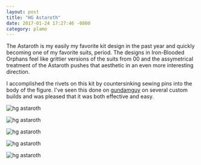 ```yaml
---
layout: post
title: "HG Astaroth"
date: 2017-01-24 17:27:46 -0800
category: plamo
---
```


The Astaroth is my easily my favorite kit design in the past year 
and quickly becoming one of my favorite suits, period. The designs in 
Iron-Blooded Orphans feel like grittier versions of the suits from 00
and the assymetrical treatment of the Astaroth pushes that aesthetic in 
an even more interesting direction. 

I accomplished the rivets on this kit by countersinking sewing pins into
the body of the figure. I've seen this done on [gundamguy](http://gundamguy.blogspot.com)
on several custom builds and was pleased that it was both effective and easy.

![hg astaroth](http://i.imgur.com/osBLCe0h.jpg)

![hg astaroth](http://i.imgur.com/hJMhJsfh.jpg)

![hg astaroth](http://i.imgur.com/4oROUhmh.jpg)

![hg astaroth](http://i.imgur.com/33ShknVh.jpg)

![hg astaroth](http://i.imgur.com/ohiqid6h.jpg)